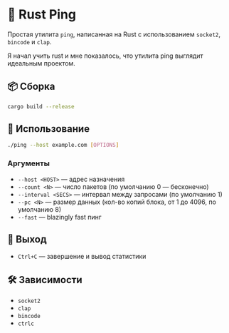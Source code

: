 # 🏓 Rust Ping

Простая утилита `ping`, написанная на Rust с использованием `socket2`, `bincode` и `clap`.

Я начал учить rust и мне показалось, что утилита ping выглядит идеальным проектом.

## 📦 Сборка

```bash
cargo build --release
```

## 🚀 Использование

```bash
./ping --host example.com [OPTIONS]
```

### Аргументы

- `--host <HOST>` — адрес назначения
- `--count <N>` — число пакетов (по умолчанию 0 — бесконечно)
- `--interval <SECS>` — интервал между запросами (по умолчанию 1)
- `--pc <N>` — размер данных (кол-во копий блока, от 1 до 4096, по умолчанию 8)
- `--fast` — blazingly fast пинг

## 🧹 Выход

- `Ctrl+C` — завершение и вывод статистики

## 🛠 Зависимости

- `socket2`
- `clap`
- `bincode`
- `ctrlc`
